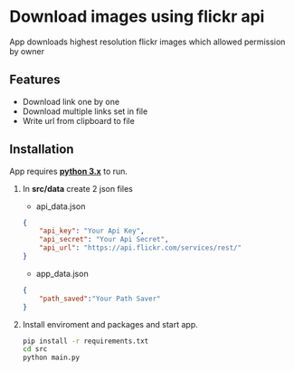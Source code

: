 # Download images using flickr api

App downloads highest resolution flickr images which allowed permission by owner

## Features

- Download link one by one
- Download multiple links set in file
- Write url from clipboard to file

## Installation

App requires **[python 3.x](https://www.python.org)** to run.

1. In **src/data** create 2 json files

    - api_data.json

    ```json
    {
        "api_key": "Your Api Key",
        "api_secret": "Your Api Secret",
        "api_url": "https://api.flickr.com/services/rest/"
    }
    ```
    - app_data.json

    ```json
    {
        "path_saved":"Your Path Saver"
    }
    ```

2. Install enviroment and packages and start app.

    ```sh
    pip install -r requirements.txt
    cd src
    python main.py
    ```